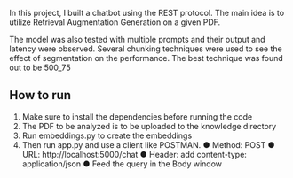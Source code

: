 In this project, I built a chatbot using the REST protocol. The main idea is to utilize Retrieval
Augmentation Generation on a given PDF. 

The model was also tested with multiple prompts and their output and latency were observed. Several chunking techniques
were used to see the effect of segmentation on the performance. The best technique was found out to be 500_75

## How to run
1. Make sure to install the dependencies before running the code
2. The PDF to be analyzed is to be uploaded to the knowledge directory
3. Run embeddings.py to create the embeddings
4. Then run app.py and use a client like POSTMAN.
    ● Method: POST
    ● URL: http://localhost:5000/chat
    ● Header: add content-type: application/json
    ● Feed the query in the Body window